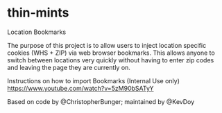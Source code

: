 # thin-mints
Location Bookmarks

The purpose of this project is to allow users to inject location specific cookies (WHS + ZIP) via web browser bookmarks.
This allows anyone to switch between locations very quickly without having to enter zip codes and leaving the page they are currently on.

Instructions on how to import Bookmarks (Internal Use only) https://www.youtube.com/watch?v=5zM90bSATyY

Based on code by @ChristopherBunger; maintained by @KevDoy
